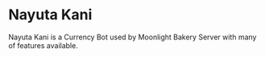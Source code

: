 # Nayuta Kani
Nayuta Kani is a Currency Bot used by Moonlight Bakery Server with many of features available.
